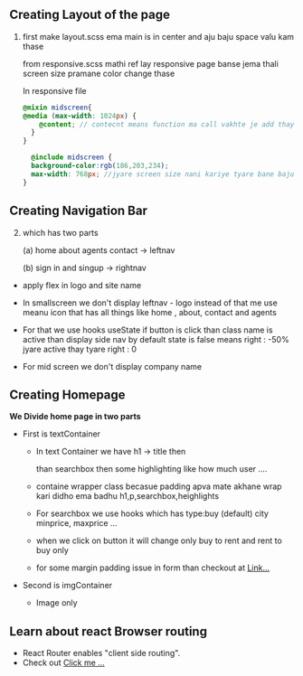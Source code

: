 ## Creating Layout of the page

1. first make layout.scss ema main is in center and aju baju space valu kam thase 

   from responsive.scss mathi ref lay responsive page banse jema thali screen size pramane color change thase 

   In responsive file 
    ``` scss 
    @mixin midscreen{
    @media (max-width: 1024px) {
        @content; // contecnt means function ma call vakhte je add thay te
      }
    } 
    ```

    ``` scss 
      @include midscreen {
      background-color:rgb(186,203,234);
      max-width: 768px; //jyare screen size nani kariye tyare bane baju space valu
    }
    ```

## Creating Navigation Bar

2.  which has two parts 


    (a) home about agents contact  -> leftnav
     
    (b) sign in and singup -> rightnav


 * apply flex in logo and site name  


 * In smallscreen we don't display leftnav - logo  instead of that me use meanu icon that has all things like home , about, contact and agents
 
 * For that we use hooks useState if button is click than class name is active than display side nav by default state is false means right : -50% jyare active thay tyare right : 0 


 * For mid screen we don't display company name

## Creating Homepage

   **We Divide home page in two parts**
    
  * First is  textContainer
      - In text Container we have h1 -> title then <p> than searchbox then some highlighting like how much user ....
      - containe wrapper class becasue padding apva mate akhane wrap kari didho ema badhu h1,p,searchbox,heighlights
      

      - For searchbox we use hooks which has type:buy (default) city minprice, maxprice ...
      - when we click on button it will change only buy to rent and rent to buy only
      - for some margin padding issue in form than checkout at  [Link...](https://www.youtube.com/watch?v=HFj5FMb0jwY&t=3667s)
        

  * Second is imgContainer
     - Image only 


## Learn about react Browser routing 

   - React Router enables "client side routing".
   - Check out  [Click me ...](https://reactrouter.com/en/main/start/overview) 

    


 
